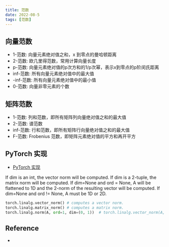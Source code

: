 ```yaml
---
title: 范数
date: 2022-08-5
tags: [范数]
---
```


## 向量范数

- 1-范数: 向量元素绝对值之和，x 到零点的曼哈顿距离
- 2-范数: 欧几里得范数，常用计算向量长度
- p-范数: 向量元素绝对值的p次方和的1/p次幂，表示x到零点的p阶闵氏距离
- inf-范数: 所有向量元素绝对值中的最大值
- -inf-范数: 所有向量元素绝对值中的最小值
- 0-范数: 向量非零元素的个数

## 矩阵范数

- 1-范数: 列和范数，即所有矩阵列向量绝对值之和的最大值
- 2-范数: 谱范数
- inf-范数: 行和范数，即所有矩阵行向量绝对值之和的最大值
- F-范数: Frobenius 范数，即矩阵元素绝对值的平方和再开平方

## PyTorch 实现

- [PyTorch 实现](https://pytorch.org/docs/stable/generated/torch.linalg.norm.html)



If dim is an int, the vector norm will be computed.
If dim is a 2-tuple, the matrix norm will be computed.
If dim=None and ord = None, A will be flattened to 1D and the 2-norm of the resulting vector will be computed.
If dim=None and ord != None, A must be 1D or 2D.

```python
torch.linalg.vector_norm() # computes a vector norm.
torch.linalg.matrix_norm() # computes a matrix norm.
torch.linalg.norm(A, ord=1, dim=(0, 1))  # torch.linalg.vector_norm(A, ord=1, dim=(0, 1))   
```


## Reference

- []()